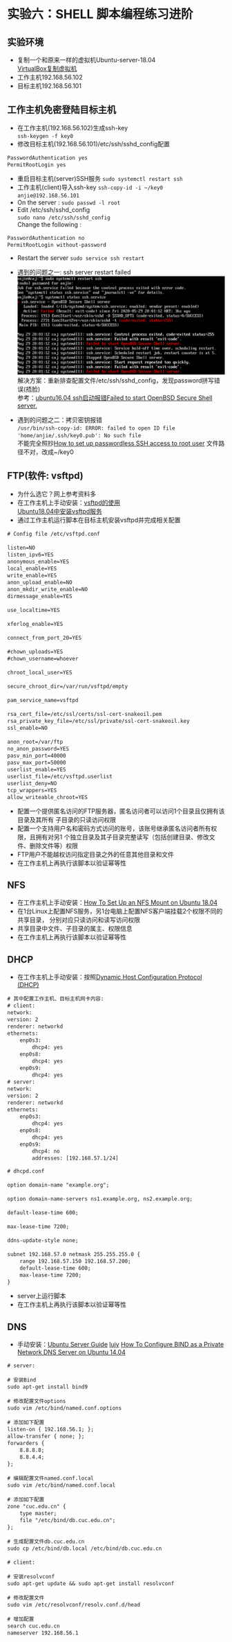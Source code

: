 # 实验六：SHELL 脚本编程练习进阶

## 实验环境
- 复制一个和原来一样的虚拟机Ubuntu-server-18.04   
[VirtualBox复制虚拟机](https://www.cnblogs.com/shxdyz/articles/7920940.html)
- 工作主机192.168.56.102
- 目标主机192.168.56.101


## 工作主机免密登陆目标主机
- 在工作主机(192.168.56.102)生成ssh-key  
`ssh-keygen -f key0`
- 修改目标主机(192.168.56.101)/etc/ssh/sshd_config配置  
```
PasswordAuthentication yes  
PermitRootLogin yes
``` 
- 重启目标主机(server)SSH服务
`sudo systemctl restart ssh`
- 工作主机(client)导入ssh-key
`ssh-copy-id -i ~/key0 anjie@192.168.56.101`
- On the server :
`sudo passwd -l root`
- Edit /etc/ssh/sshd_config  
`sudo nano /etc/ssh/sshd_config`  
Change the following :
```
PasswordAuthentication no
PermitRootLogin without-password
```
- Restart the server
`sudo service ssh restart`

- 遇到的问题之一: ssh server restart failed
![restart failed](img/fail.PNG)
解决方案：重新排查配置文件/etc/ssh/sshd_config，发现password拼写错误(捂脸)  
参考：[ubuntu16.04 ssh启动报错Failed to start OpenBSD Secure Shell server.](https://www.jianshu.com/p/bf17f2f9722d)

- 遇到的问题之二：拷贝密钥报错  
`/usr/bin/ssh-copy-id: ERROR: failed to open ID file 'home/anjie/.ssh/key0.pub': No such file`  
不能完全照抄[How to set up passwordless SSH access to root user](https://askubuntu.com/questions/115151/how-to-set-up-passwordless-ssh-access-for-root-user)
文件路径不对，改成~/key0

## FTP(软件: vsftpd)
- 为什么选它？网上参考资料多
- 在工作主机上手动安装：[vsftpd的使用](https://blog.csdn.net/a735834365/article/details/80622105)  
[Ubuntu18.04中安装vsftpd服务](https://blog.csdn.net/sharpbladepan/article/details/80686690?utm_source=blogxgwz1)
- 通过工作主机运行脚本在目标主机安装vsftpd并完成相关配置 
```
# Config file /etc/vsftpd.conf

listen=NO
listen_ipv6=YES
anonymous_enable=YES
local_enable=YES
write_enable=YES
anon_upload_enable=NO
anon_mkdir_write_enable=NO
dirmessage_enable=YES

use_localtime=YES

xferlog_enable=YES

connect_from_port_20=YES

#chown_uploads=YES
#chown_username=whoever

chroot_local_user=YES

secure_chroot_dir=/var/run/vsftpd/empty

pam_service_name=vsftpd

rsa_cert_file=/etc/ssl/certs/ssl-cert-snakeoil.pem
rsa_private_key_file=/etc/ssl/private/ssl-cert-snakeoil.key
ssl_enable=NO

anon_root=/var/ftp
no_anon_password=YES
pasv_min_port=40000
pasv_max_port=50000
userlist_enable=YES
userlist_file=/etc/vsftpd.userlist
userlist_deny=NO
tcp_wrappers=YES
allow_writeable_chroot=YES
```
- 配置一个提供匿名访问的FTP服务器，匿名访问者可以访问1个目录且仅拥有该目录及其所有
子目录的只读访问权限  
- 配置一个支持用户名和密码方式访问的账号，该账号继承匿名访问者所有权限，且拥有对另1
个独立目录及其子目录完整读写（包括创建目录、修改文件、删除文件等）权限  
- FTP用户不能越权访问指定目录之外的任意其他目录和文件
- 在工作主机上再执行该脚本以验证幂等性  

## NFS
- 在工作主机上手动安装：[How To Set Up an NFS Mount on Ubuntu 18.04](https://www.digitalocean.com/community/tutorials/how-to-set-up-an-nfs-mount-on-ubuntu-18-04)
- 在1台Linux上配置NFS服务，另1台电脑上配置NFS客户端挂载2个权限不同的共享目录，
分别对应只读访问和读写访问权限
- 共享目录中文件、子目录的属主、权限信息 
- 在工作主机上再执行该脚本以验证幂等性  


## DHCP
- 在工作主机上手动安装：按照[Dynamic Host Configuration Protocol (DHCP)](https://help.ubuntu.com/community/isc-dhcp-server)  
```
# 其中配置工作主机、目标主机网卡内容:
# client:
network:
version: 2
renderer: networkd
ethernets:
    enp0s3:
        dhcp4: yes
    enp0s8:
        dhcp4: yes
    enp0s9:
        dhcp4: yes
# server:
network:
version: 2
renderer: networkd
ethernets:
    enp0s3:
        dhcp4: yes
    enp0s8:
        dhcp4: yes
    enp0s9:
        dhcp4: no
        addresses: [192.168.57.1/24]
```
```
# dhcpd.conf

option domain-name "example.org";

option domain-name-servers ns1.example.org, ns2.example.org;

default-lease-time 600;

max-lease-time 7200;

ddns-update-style none;

subnet 192.168.57.0 netmask 255.255.255.0 {
	range 192.168.57.150 192.168.57.200;
	default-lease-time 600;
	max-lease-time 7200;
}
```
- server上运行脚本
- 在工作主机上再执行该脚本以验证幂等性  


## DNS
- 手动安装：[Ubuntu Server Guide](https://ubuntu.com/server/docs)  [lujy](https://github.com/CUCCS/2015-linux-public-JuliBeacon/blob/614c2b31ca9306043bdd7fedd0d318cc9ed44e95/实验%206/实验6.md)
[How To Configure BIND as a Private Network DNS Server on Ubuntu 14.04](https://www.digitalocean.com/community/tutorials/how-to-configure-bind-as-a-private-network-dns-server-on-ubuntu-14-04#prerequisites)
```
# server: 

# 安装Bind 
sudo apt-get install bind9

# 修改配置文件options 
sudo vim /etc/bind/named.conf.options

# 添加如下配置
listen-on { 192.168.56.1; };
allow-transfer { none; };
forwarders {
    8.8.8.8;
    8.8.4.4;
};

# 编辑配置文件named.conf.local 
sudo vim /etc/bind/named.conf.local

# 添加如下配置
zone "cuc.edu.cn" {
    type master;
    file "/etc/bind/db.cuc.edu.cn";
};

# 生成配置文件db.cuc.edu.cn 
sudo cp /etc/bind/db.local /etc/bind/db.cuc.edu.cn

# client:

# 安装resolvconf 
sudo apt-get update && sudo apt-get install resolvconf

# 修改配置文件 
sudo vim /etc/resolvconf/resolv.conf.d/head

# 增加配置
search cuc.edu.cn
nameserver 192.168.56.1
```

